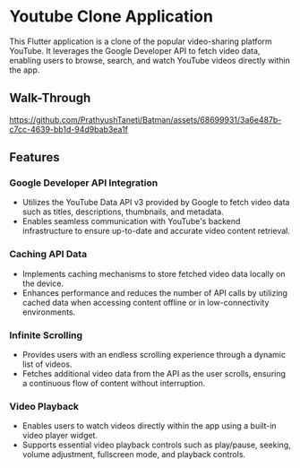 # Youtube Clone Application

This Flutter application is a clone of the popular video-sharing platform YouTube. It leverages the Google Developer API to fetch video data, enabling users to browse, search, and watch YouTube videos directly within the app. 

## Walk-Through
https://github.com/PrathyushTaneti/Batman/assets/68699931/3a6e487b-c7cc-4639-bb1d-94d9bab3ea1f

## Features

### Google Developer API Integration

 * Utilizes the YouTube Data API v3 provided by Google to fetch video data such as titles, descriptions, thumbnails, and metadata.
 * Enables seamless communication with YouTube's backend infrastructure to ensure up-to-date and accurate video content retrieval.

### Caching API Data
 * Implements caching mechanisms to store fetched video data locally on the device.
 * Enhances performance and reduces the number of API calls by utilizing cached data when accessing content offline or in low-connectivity environments.

### Infinite Scrolling
  * Provides users with an endless scrolling experience through a dynamic list of videos.
  * Fetches additional video data from the API as the user scrolls, ensuring a continuous flow of content without interruption.

### Video Playback
  * Enables users to watch videos directly within the app using a built-in video player widget.
  * Supports essential video playback controls such as play/pause, seeking, volume adjustment, fullscreen mode, and playback controls.
